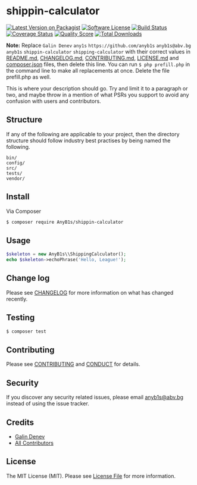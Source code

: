 # shippin-calculator

[![Latest Version on Packagist][ico-version]][link-packagist]
[![Software License][ico-license]](LICENSE.md)
[![Build Status][ico-travis]][link-travis]
[![Coverage Status][ico-scrutinizer]][link-scrutinizer]
[![Quality Score][ico-code-quality]][link-code-quality]
[![Total Downloads][ico-downloads]][link-downloads]

**Note:** Replace ```Galin Denev``` ```any1s``` ```https://github.com/anyb1s``` ```anyb1s@abv.bg``` ```anyb1s``` ```shippin-calculator``` ```shipping-calculator``` with their correct values in [README.md](README.md), [CHANGELOG.md](CHANGELOG.md), [CONTRIBUTING.md](CONTRIBUTING.md), [LICENSE.md](LICENSE.md) and [composer.json](composer.json) files, then delete this line. You can run `$ php prefill.php` in the command line to make all replacements at once. Delete the file prefill.php as well.

This is where your description should go. Try and limit it to a paragraph or two, and maybe throw in a mention of what
PSRs you support to avoid any confusion with users and contributors.

## Structure

If any of the following are applicable to your project, then the directory structure should follow industry best practises by being named the following.

```
bin/        
config/
src/
tests/
vendor/
```


## Install

Via Composer

``` bash
$ composer require AnyB1s/shippin-calculator
```

## Usage

``` php
$skeleton = new AnyB1s\\ShippingCalculator();
echo $skeleton->echoPhrase('Hello, League!');
```

## Change log

Please see [CHANGELOG](CHANGELOG.md) for more information on what has changed recently.

## Testing

``` bash
$ composer test
```

## Contributing

Please see [CONTRIBUTING](CONTRIBUTING.md) and [CONDUCT](CONDUCT.md) for details.

## Security

If you discover any security related issues, please email anyb1s@abv.bg instead of using the issue tracker.

## Credits

- [Galin Denev][link-author]
- [All Contributors][link-contributors]

## License

The MIT License (MIT). Please see [License File](LICENSE.md) for more information.

[ico-version]: https://img.shields.io/packagist/v/AnyB1s/shippin-calculator.svg?style=flat-square
[ico-license]: https://img.shields.io/badge/license-MIT-brightgreen.svg?style=flat-square
[ico-travis]: https://img.shields.io/travis/AnyB1s/shippin-calculator/master.svg?style=flat-square
[ico-scrutinizer]: https://img.shields.io/scrutinizer/coverage/g/AnyB1s/shippin-calculator.svg?style=flat-square
[ico-code-quality]: https://img.shields.io/scrutinizer/g/AnyB1s/shippin-calculator.svg?style=flat-square
[ico-downloads]: https://img.shields.io/packagist/dt/AnyB1s/shippin-calculator.svg?style=flat-square

[link-packagist]: https://packagist.org/packages/anyb1s/shippin-calculator
[link-travis]: https://travis-ci.org/anyb1s/shippin-calculator
[link-scrutinizer]: https://scrutinizer-ci.com/g/anyb1s/shippin-calculator/code-structure
[link-code-quality]: https://scrutinizer-ci.com/g/anyb1s/shippin-calculator
[link-downloads]: https://packagist.org/packages/anyb1s/shippin-calculator
[link-author]: https://github.com/anyb1s
[link-contributors]: ../../contributors
